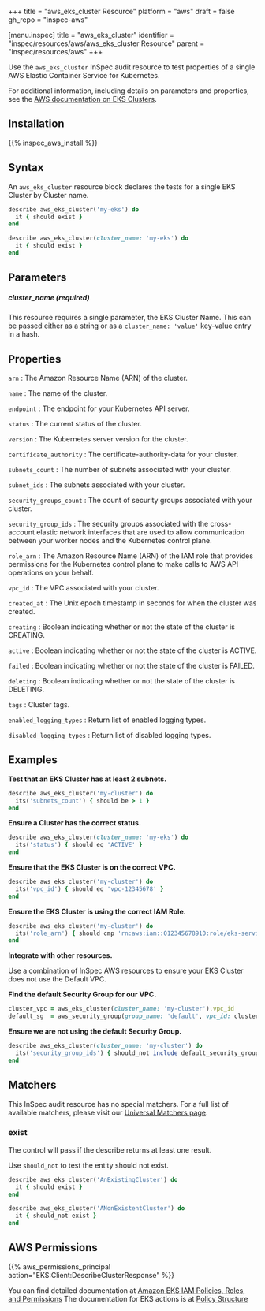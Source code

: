 +++
title = "aws_eks_cluster Resource"
platform = "aws"
draft = false
gh_repo = "inspec-aws"

[menu.inspec]
title = "aws_eks_cluster"
identifier = "inspec/resources/aws/aws_eks_cluster Resource"
parent = "inspec/resources/aws"
+++

Use the `aws_eks_cluster` InSpec audit resource to test properties of a single AWS Elastic Container Service for Kubernetes.

For additional information, including details on parameters and properties, see the [AWS documentation on EKS Clusters](https://docs.aws.amazon.com/eks/latest/userguide/getting-started.html).

## Installation

{{% inspec_aws_install %}}

## Syntax

An `aws_eks_cluster` resource block declares the tests for a single EKS Cluster by Cluster name.

```ruby
describe aws_eks_cluster('my-eks') do
  it { should exist }
end
```

```ruby
describe aws_eks_cluster(cluster_name: 'my-eks') do
  it { should exist }
end
```

## Parameters

##### cluster_name _(required)_

This resource requires a single parameter, the EKS Cluster Name.
This can be passed either as a string or as a `cluster_name: 'value'` key-value entry in a hash.

## Properties

`arn`
: The Amazon Resource Name (ARN) of the cluster.

`name`
: The name of the cluster.

`endpoint`
: The endpoint for your Kubernetes API server.

`status`
: The current status of the cluster.

`version`
: The Kubernetes server version for the cluster.

`certificate_authority`
: The certificate-authority-data for your cluster.

`subnets_count`
: The number of subnets associated with your cluster.

`subnet_ids`
: The subnets associated with your cluster.

`security_groups_count`
: The count of security groups associated with your cluster.

`security_group_ids`
: The security groups associated with the cross-account elastic network interfaces that are used to allow communication between your worker nodes and the Kubernetes control plane.

`role_arn`
: The Amazon Resource Name (ARN) of the IAM role that provides permissions for the Kubernetes control plane to make calls to AWS API operations on your behalf.

`vpc_id`
: The VPC associated with your cluster.

`created_at`
: The Unix epoch timestamp in seconds for when the cluster was created.

`creating`
: Boolean indicating whether or not the state of the cluster is CREATING.

`active`
: Boolean indicating whether or not the state of the cluster is ACTIVE.

`failed`
: Boolean indicating whether or not the state of the cluster is FAILED.

`deleting`
: Boolean indicating whether or not the state of the cluster is DELETING.

`tags`
: Cluster tags.

`enabled_logging_types`
: Return list of enabled logging types.

`disabled_logging_types`
: Return list of disabled logging types.

## Examples

**Test that an EKS Cluster has at least 2 subnets.**

```ruby
describe aws_eks_cluster('my-cluster') do
  its('subnets_count') { should be > 1 }
end
```

**Ensure a Cluster has the correct status.**

```ruby
describe aws_eks_cluster(cluster_name: 'my-eks') do
  its('status') { should eq 'ACTIVE' }
end
```

**Ensure that the EKS Cluster is on the correct VPC.**

```ruby
describe aws_eks_cluster('my-cluster') do
  its('vpc_id') { should eq 'vpc-12345678' }
end
```

**Ensure the EKS Cluster is using the correct IAM Role.**

```ruby
describe aws_eks_cluster('my-cluster') do
  its('role_arn') { should cmp 'rn:aws:iam::012345678910:role/eks-service-role-AWSServiceRoleForAmazonEKS-J7ONKE3BQ4PI' }
end
```

**Integrate with other resources.**

Use a combination of InSpec AWS resources to ensure your EKS Cluster does not use the Default VPC.

**Find the default Security Group for our VPC.**

```ruby
cluster_vpc = aws_eks_cluster(cluster_name: 'my-cluster').vpc_id
default_sg  = aws_security_group(group_name: 'default', vpc_id: cluster_vpc)
```

**Ensure we are not using the default Security Group.**

```ruby
describe aws_eks_cluster(cluster_name: 'my-cluster') do
  its('security_group_ids') { should_not include default_security_group.group_id }
end
```

## Matchers

This InSpec audit resource has no special matchers. For a full list of available matchers, please visit our [Universal Matchers page](https://www.inspec.io/docs/reference/matchers/).

### exist

The control will pass if the describe returns at least one result.

Use `should_not` to test the entity should not exist.

```ruby
describe aws_eks_cluster('AnExistingCluster') do
  it { should exist }
end
```

```ruby
describe aws_eks_cluster('ANonExistentCluster') do
  it { should_not exist }
end
```

## AWS Permissions

{{% aws_permissions_principal action="EKS:Client:DescribeClusterResponse" %}}

You can find detailed documentation at [Amazon EKS IAM Policies, Roles, and Permissions](https://docs.aws.amazon.com/eks/latest/userguide/IAM_policies.html)
The documentation for EKS actions is at [Policy Structure](https://docs.aws.amazon.com/eks/latest/userguide/iam-policy-structure.html#UsingWithEKS_Actions)
